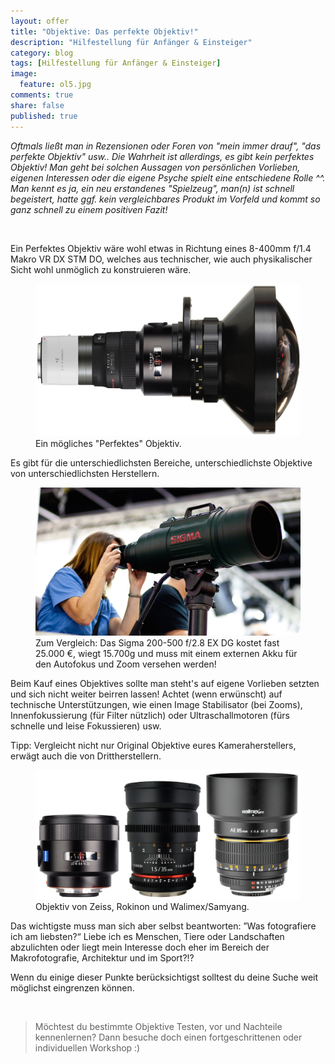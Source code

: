 ```yaml
---
layout: offer
title: "Objektive: Das perfekte Objektiv!"
description: "Hilfestellung für Anfänger & Einsteiger"
category: blog
tags: [Hilfestellung für Anfänger & Einsteiger]
image:
  feature: ol5.jpg
comments: true
share: false
published: true
---
```


*Oftmals ließt man in Rezensionen oder Foren von "mein immer drauf", "das perfekte Objektiv" usw.. Die Wahrheit ist allerdings, es gibt kein perfektes Objektiv! Man geht bei solchen Aussagen von persönlichen Vorlieben, eigenen Interessen oder die eigene Psyche spielt eine entschiedene Rolle ^^. Man kennt es ja, ein neu erstandenes "Spielzeug", man(n) ist schnell begeistert, hatte ggf. kein vergleichbares Produkt im Vorfeld und kommt so ganz schnell zu einem positiven Fazit!* 
 
  


    






Ein Perfektes Objektiv wäre wohl etwas in Richtung eines 8-400mm f/1.4 Makro VR DX STM DO, welches aus technischer, wie auch physikalischer Sicht wohl unmöglich zu konstruieren wäre. 

<figure>
<img src="/images/p1.jpg"/>
<figcaption>Ein mögliches "Perfektes" Objektiv.</figcaption>
</figure>

Es gibt für die unterschiedlichsten Bereiche, unterschiedlichste Objektive von unterschiedlichsten Herstellern. 

<figure>
<img src="/images/p3.jpg"/>
<figcaption>Zum Vergleich: Das Sigma 200-500 f/2.8 EX DG kostet fast 25.000 €, wiegt 15.700g und muss mit einem externen Akku für den Autofokus und Zoom versehen werden!</figcaption>
</figure>

Beim Kauf eines Objektives sollte man steht's auf eigene Vorlieben setzten und sich nicht weiter beirren lassen! Achtet (wenn erwünscht) auf technische Unterstützungen, wie einen Image Stabilisator (bei Zooms), Innenfokussierung (für Filter nützlich) oder Ultraschallmotoren (fürs schnelle und leise Fokussieren) usw. 


Tipp: Vergleicht nicht nur Original Objektive eures Kameraherstellers, erwägt auch die von Drittherstellern. 

<figure>
<img src="/images/p2.jpg"/>
<figcaption>Objektiv von Zeiss, Rokinon und Walimex/Samyang.</figcaption>
</figure>



Das wichtigste muss man sich aber selbst beantworten: ”Was fotografiere ich am liebsten?“ 
Liebe ich es Menschen, Tiere oder Landschaften abzulichten oder liegt mein Interesse doch eher im Bereich der Makrofotografie, Architektur und im Sport?!?

Wenn du einige dieser Punkte berücksichtigst solltest du deine Suche weit möglichst eingrenzen können.
  


    






> Möchtest du bestimmte Objektive Testen, vor und Nachteile kennenlernen? Dann besuche doch einen fortgeschrittenen oder individuellen Workshop :)



